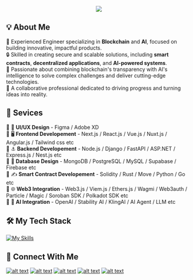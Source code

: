<p align="center">
  <img src="https://readme-typing-svg.herokuapp.com?font=Fira+Code&weight=700&size=45&duration=2000&pause=1000&color=0C6CF7&center=true&vCenter=true&random=false&width=1200&height=100&lines=Full+Stack+Developer;Blockchain+AI+Engineer;8+years+of+experience;High+productivity+%26+Best+communication">
</p>

## 💡 About Me

🌟 Experienced Engineer specializing in **Blockchain** and **AI**, focused on building innovative, impactful products.  
🔒 Skilled in creating secure and scalable solutions, including **smart contracts**, **decentralized applications**, and **AI-powered systems**.  
🚀 Passionate about combining blockchain's transparency with AI's intelligence to solve complex challenges and deliver cutting-edge technologies.  
🤝 A collaborative professional dedicated to driving progress and turning ideas into reality.  

## 💼 Sevices

🔹 🎨 **UI/UX Design** - Figma / Adobe XD   
🔹 🖥️ **Frontend Developement** - Next.js / React.js / Vue.js / Nuxt.js / Angular.js / Tailwind css etc  
🔹 ⚓ **Backend Developement** - Node.js / Django / FastAPI / ASP.NET / Express.js / Nest.js etc  
🔹 💾 **Database Design** - MongoDB / PostgreSQL / MySQL / Supabase / Firebase etc  
🔹 ✍️ **Smart Contract Developement** - Solidity / Rust / Move / Python / Go etc  
🔹 🌐 **Web3 Integration** - Web3.js / Viem.js / Ethers.js / Wagmi / Web3auth / Particle / Magic / Soroban SDK / Polkadot SDK etc  
🔹 🤖 **AI Integration** - OpenAI / Stability AI / KlingAI / AI Agent / LLM etc  

<!-- ## 💼 Experience

🔹 **Lead Engineer** at **Advalorem Team • US**. *(06/2023–Present)*  
🔹 **Senior Blockchain Developer** at **Drangonz Land Team • Poland**. *(12/2022–05/2023)*  
🔹 **Senior Blockchain Developer** at **Sanshu Team • UK**. *(12/2021–11/2022)*  
🔹 **Junior Blockchain Developer** at **MC² Finance • Switzerland**. *(01/2021–11/2021)*  
🔹 **Project Manager** at **UDATA Inc. • Tokyo**. *(04/2020-12/2020)*  
🔹 **Senior Full Stack Developer** at **Callisto Inc. • Tokyo**. *(03/2019-03/2020)*  
🔹 **Full Stack Developer** at **Line Media Research Co., Ltd. • Tokyo**. *(04/2017-02/2019)* -->

## 🛠️ My Tech Stack

[![My Skills](https://skillicons.dev/icons?i=js,ts,html,css,react,vite,nextjs,vue,nuxtjs,astro,angular,wordpress,nodejs,aws,azure,c,cpp,cs,java,python,django,fastapi,docker,dotnet,electron,solidity,go,rust,mongodb,postgres)](https://github.com/motokimasuo)

## 🔗 Connect With Me

[![alt text](https://img.icons8.com/color/32/000000/telegram-app.png "Telegram")](https://t.me/motokimasuo)
[![alt text](https://img.icons8.com/color/32/000000/whatsapp.png "Whatsapp")](https://wa.me/817089764369)
[![alt text](https://img.icons8.com/color/32/000000/discord.png "Discord")](https://discordapp.com/users/318810920686059521)
[![alt text](https://img.icons8.com/color/32/000000/gmail-new.png "Gmail")](mailto:motokimasuo89@gmail.com)
[![alt text](https://img.icons8.com/color/32/000000/skype.png "Skype")](https://join.skype.com/invite/qqzRgpFV0TrY)
